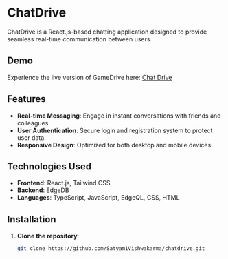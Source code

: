 # ChatDrive

ChatDrive is a React.js-based chatting application designed to provide seamless real-time communication between users.

## Demo

Experience the live version of GameDrive here: [Chat Drive](https://chatdrive.onrender.com/)

## Features

- **Real-time Messaging**: Engage in instant conversations with friends and colleagues.
- **User Authentication**: Secure login and registration system to protect user data.
- **Responsive Design**: Optimized for both desktop and mobile devices.

## Technologies Used

- **Frontend**: React.js, Tailwind CSS
- **Backend**: EdgeDB
- **Languages**: TypeScript, JavaScript, EdgeQL, CSS, HTML

## Installation

1. **Clone the repository**:

   ```bash
   git clone https://github.com/Satyam1Vishwakarma/chatdrive.git
